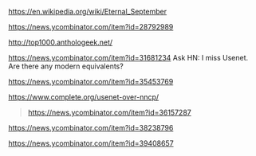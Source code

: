 https://en.wikipedia.org/wiki/Eternal_September

https://news.ycombinator.com/item?id=28792989

http://top1000.anthologeek.net/

https://news.ycombinator.com/item?id=31681234 Ask HN: I miss Usenet. Are there any modern equivalents?

https://news.ycombinator.com/item?id=35453769

https://www.complete.org/usenet-over-nncp/
> https://news.ycombinator.com/item?id=36157287

https://news.ycombinator.com/item?id=38238796

https://news.ycombinator.com/item?id=39408657